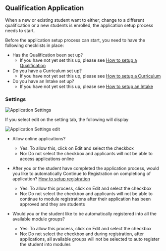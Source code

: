 ## **Qualification Application**

When a new or existing student want to either; change to a different qualification or a new students is enrolled, the application setup process needs to start.

Before the application setup process can start, you need to have the following checklists in place:

- Has the Qualification been set up?
	 - If you have not yet set this up, please see [How to setup a Qualification](http://help.studentmanager.co.za/en/latest/Qualifications/addaqualification/)
- Do you have a Curriculum set up?
  - If you have not yet set this up, please see [How to setup a Curriculum](http://help.studentmanager.co.za/en/latest/Qualifications/setupcurriculums/)
- Do you have an Intake set up?
  - If you have not yet set this up, please see [How to setup an Intake](http://help.studentmanager.co.za/en/latest/Qualifications/addapplicationintake/)

### **Settings**

![Application Settings](https://docs.google.com/uc?export=download&id=1V699moLKH7dYG3RKM8Pk9j9xsjo9xuOj)

If you select edit on the setting tab, the following will display

![Application Settings edit](https://docs.google.com/uc?export=download&id=1xXaFIt3j7R6kKyGpGoUnapC9MBPxm9BG)

- Allow online applications?
  - Yes: To allow this, click on Edit and select the checkbox
  - No: Do not select the checkbox and applicants will not be able to access applications online 
 
- After you or the student have completed the application process, would you like to automatically Continue to Registration on completiong of application?   [How to setup registration]()
  - Yes: To allow this process, click on Edit and select the checkbox
  - No: Do not select the checkbox and applicants will not be able to continue to module registrations after their application has been approved and they are students
 
- Would you or the student like to be automatically registered into all the available module groups?
  - Yes: To allow this process, click on Edit and select the checkbox
  - No: Do not select the checkbox and during registration, after applications, all available groups will not be selected to auto register the student into modules



